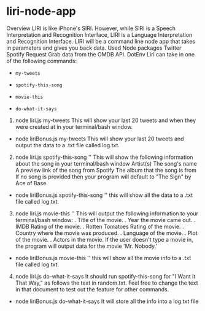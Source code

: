 # liri-node-app
Overview
 LIRI is like iPhone's SIRI. However, while SIRI is a Speech Interpretation and Recognition Interface, LIRI is a Language Interpretation and Recognition Interface. LIRI will be a command line node app that takes in parameters and gives you back data.
 Used Node packages
    Twitter
    Spotify
    Request
    Grab data from the OMDB API.
    DotEnv
Liri can take in one of the following commands:
* `my-tweets`

* `spotify-this-song`

* `movie-this`

* `do-what-it-says`

1.  node liri.js my-tweets
This will show your last 20 tweets and when they were created at in your terminal/bash window.
 *  node liriBonus.js my-tweets
This will show your last 20 tweets and output the data to a .txt file called log.txt.
2. node liri.js spotify-this-song '<song name here>'
This will show the following information about the song in your terminal/bash window
Artist(s)
The song's name
A preview link of the song from Spotify
The album that the song is from
If no song is provided then your program will default to "The Sign" by Ace of Base.
* node liriBonus.js spotify-this-song '<song name here>'
this will show all the data to a .txt file called log.txt.
3. node liri.js movie-this '<movie name here>'
This will output the following information to your terminal/bash window:
  . Title of the movie.
   . Year the movie came out.
   . IMDB Rating of the movie.
   . Rotten Tomatoes Rating of the movie.
   . Country where the movie was produced.
   . Language of the movie.
   . Plot of the movie.
   . Actors in the movie.
   If the user doesn't type a movie in, the program will output data for the movie 'Mr. Nobody.'
* node liriBonus.js movie-this '<movie name here>'
this will show all the movie info to a .txt file called log.txt.
4. node liri.js do-what-it-says
It should run spotify-this-song for "I Want it That Way," as follows the text in random.txt.
Feel free to change the text in that document to test out the feature for other commands.
*  node liriBonus.js do-what-it-says
It will store all the info into a log.txt file

